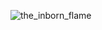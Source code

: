 ![the_inborn_flame](https://github.com/user-attachments/assets/1f6a1753-b14d-49b4-91d9-130fdb6044ef)
